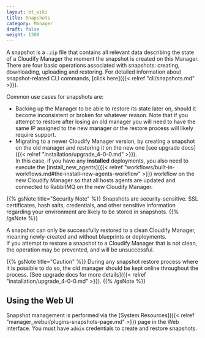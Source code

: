 ```yaml
---
layout: bt_wiki
title: Snapshots
category: Manager
draft: false
weight: 1300
---
```


A snapshot is a `.zip` file that contains all relevant data describing the state of a Cloudify Manager the moment the snapshot is created on this Manager. There are four basic operations associated with snapshots: creating, downloading, uploading and restoring. For detailed information about snapshot-related CLI commands, [click here]({{< relref "cli/snapshots.md" >}}).

Common use cases for snapshots are:

* Backing up the Manager to be able to restore its state later on, should it become inconsistent or broken for whatever reason. Note that if you attempt to restore after losing an old manager you will need to have the same IP assigned to the new manager or the restore process will likely require support.
* Migrating to a newer Cloudify Manager version, by creating a snapshot on the old manager and restoring it on the new one [see upgrade docs]({{< relref "installation/upgrade_4-0-0.md" >}}).  
  In this case, if you have any **installed** deployments, you also need to execute the [install_new_agents]({{< relref "workflows/built-in-workflows.md#the-install-new-agents-workflow" >}}) workflow on the new Cloudify Manager so that all hosts agents are updated and connected to RabbitMQ on the new Cloudify Manager.

{{% gsNote title="Security Note" %}}
Snapshots are security-sensitive. SSL certificates, hash salts, credentials, and other sensitive information regarding your environment are likely to be stored in snapshots.
{{% /gsNote %}}

A snapshot can only be successfully restored to a clean Cloudify Manager, meaning newly-created and without blueprints or deployments.<br>
If you attempt to restore a snapshot to a Cloudify Manager that is not clean, the operation may be prevented, and will be unsuccessful.

{{% gsNote title="Caution" %}}
During any snapshot restore process where it is possible to do so, the old manager should be kept online throughout the process. [See upgrade docs for more details]({{< relref "installation/upgrade_4-0-0.md" >}}).
{{% /gsNote %}}

## Using the Web UI
Snapshot management is performed via the [System Resources]({{< relref "manager_webui/plugins-snapshots-page.md" >}}) page in the Web interface. You must have `admin` credentials to create and restore snapshots.

